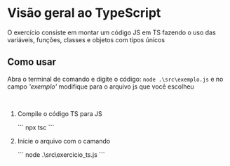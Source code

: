 <h1> Visão geral ao TypeScript</h1>

<p>O exercício consiste em montar um código JS em TS fazendo o uso das variáveis, funções, classes e objetos com tipos únicos</p>

<h2>Como usar</h2>
<p>Abra o terminal de comando e digite o código: <code>node .\src\exemplo.js</code> e no campo <i>'exemplo'</i> modifique para o arquivo js que você escolheu</p>
<br>
<ol>
  <li>
    <p>Compile o código TS para JS</p>
    ```
        npx tsc
    ```
  </li>
  <li>
    <p>Inicie o arquivo com o camando</p>
    ```
        node .\src\exercicio_ts.js
    ```
  </li>
</ol>
